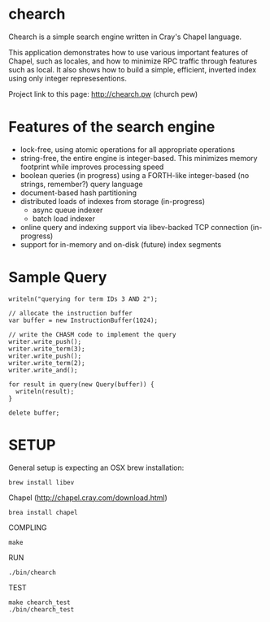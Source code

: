 # chearch

Chearch is a simple search engine written in Cray's Chapel language.

This application demonstrates how to use various important features of Chapel,
such as locales, and how to minimize RPC traffic through features such as local. 
It also shows how to build a simple, efficient, inverted index using only integer represesentions.

Project link to this page: http://chearch.pw (church pew)

Features of the search engine
=============================

* lock-free, using atomic operations for all appropriate operations
* string-free, the entire engine is integer-based.  This minimizes memory footprint while improves processing speed
* boolean queries (in progress) using a FORTH-like integer-based (no strings, remember?) query language
* document-based hash partitioning
* distributed loads of indexes from storage (in-progress)
	* async queue indexer
	* batch load indexer
* online query and indexing support via libev-backed TCP connection (in-progress)
* support for in-memory and on-disk (future) index segments

Sample Query
============

    writeln("querying for term IDs 3 AND 2");
    
    // allocate the instruction buffer
    var buffer = new InstructionBuffer(1024);

    // write the CHASM code to implement the query    
    writer.write_push();
    writer.write_term(3);
    writer.write_push();
    writer.write_term(2);
    writer.write_and();

    for result in query(new Query(buffer)) {
      writeln(result);
    }

    delete buffer;

SETUP
=====

General setup is expecting an OSX brew installation:

    brew install libev
    
Chapel (http://chapel.cray.com/download.html)

	brea install chapel

COMPLING

    make

RUN

    ./bin/chearch

TEST

    make chearch_test
    ./bin/chearch_test
